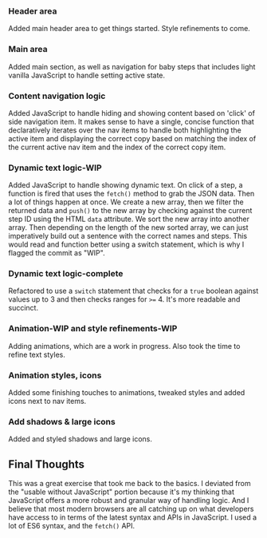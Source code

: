 ### Header area

Added main header area to get things started. Style refinements to come.

### Main area

Added main section, as well as navigation for baby steps that includes light vanilla JavaScript
to handle setting active state.

### Content navigation logic

Added JavaScript to handle hiding and showing content based on 'click' of side navigation item. It makes sense to have
a single, concise function that declaratively iterates over the nav items to handle both highlighting the active item and displaying the correct copy based on matching the index of the current active nav item and the index of the correct copy item.

### Dynamic text logic-WIP

Added JavaScript to handle showing dynamic text. On click of a step, a function is fired that uses the `fetch()` method to grab the JSON data. Then a lot of things happen at once. We create a new array, then we filter the returned data and `push()` to the new array by checking against the current step ID using the HTML `data` attribute. We sort the new array into another array. Then depending on the length of the new sorted array, we can just imperatively build out a sentence with the correct names and steps. This would read and function better using a switch statement, which is why I flagged the commit as "WIP".

### Dynamic text logic-complete

Refactored to use a `switch` statement that checks for a `true` boolean against values up to 3 and then checks ranges for `>=` 4. It's more readable and succinct.

### Animation-WIP and style refinements-WIP

Adding animations, which are a work in progress. Also took the time to refine text styles.

### Animation styles, icons

Added some finishing touches to animations, tweaked styles and added icons next to nav items.

### Add shadows & large icons

Added and styled shadows and large icons.

## Final Thoughts

This was a great exercise that took me back to the basics. I deviated from the "usable without JavaScript" portion because it's my thinking that JavaScript offers a more robust and granular way of handling logic. And I believe that most modern browsers are all catching up on what developers have access to in terms of the latest syntax and APIs in JavaScript. I used a lot of ES6 syntax, and the `fetch()` API.
